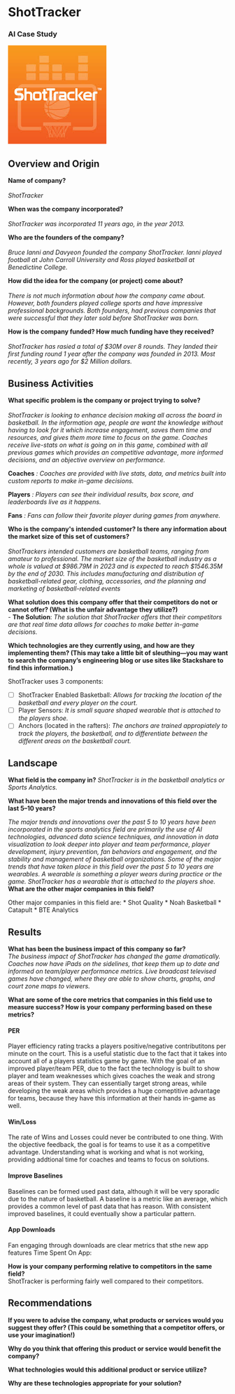 # ShotTracker
### AI Case Study

![ShotTracker company logo](shotTracker.jpeg)

## Overview and Origin

**Name of company?** <br><br>
    *ShotTracker*

**When was the company incorporated?** <br><br>
    *ShotTracker was incorporated 11 years ago, in the year 2013.*

**Who are the founders of the company?**<br><br>
    *Bruce Ianni and Davyeon founded the company ShotTracker. Ianni played football at John Carroll University and Ross played basketball at Benedictine College.*

**How did the idea for the company (or project) come about?**<br><br>
    *There is not much information about how the company came about. However, both founders played college sports and have impressive professional backgrounds. Both founders, had previous companies that were successful that they later sold before ShotTracker was born.* 

**How is the company funded? How much funding have they received?**<br><br>
    *ShotTracker has rasied a total of $30M over 8 rounds. They landed their first funding round 1 year after the company was founded in 2013. Most recently, 3 years ago for $2 Million dollars.*

## Business Activities

**What specific problem is the company or project trying to solve?**<br><br>
    *ShotTracker is looking to enhance decision making all across the board in basketball. In the information age, people are want the knowledge without having to look for it which increase engagement, saves them time and resources, and gives them more time to focus on the game. Coaches receive live-stats on what is going on in this game, combined with all previous games which provides an competitive advantage, more informed decisions, and an objective overview on performance.*

**Coaches** *: Coaches are provided with live stats, data, and metrics built into custom reports to make in-game decisions.*    

**Players** *: Players can see their individual results, box score, and leaderboards live as it happens.*     

**Fans** *: Fans can follow their favorite player during games from anywhere.*         

**Who is the company's intended customer? Is there any information about the market size of this set of customers?**<br><br>
    *ShotTrackers intended customers are basketball teams, ranging from amateur to professional. The market size of the basketball industry as a whole is valued at $986.79M in 2023 and is expected to reach $1546.35M by the end of 2030.*
    *This includes manufacturing and distribution of basketball-related gear, clothing, accessories, and the planning and marketing of basketball-related events*

**What solution does this company offer that their competitors do not or cannot offer? (What is the unfair advantage they utilize?)**<br>
    - **The Solution**: *The solution that ShotTracker offers that their competitors are that real time data allows for coaches to make better in-game decisions.*

**Which technologies are they currently using, and how are they implementing them? (This may take a little bit of sleuthing&mdash;you may want to search the company’s engineering blog or use sites like Stackshare to find this information.)**

ShotTracker uses 3 components:

- [ ] ShotTracker Enabled Basketball: *Allows for tracking the location of the basketball and every player on the court.*
- [ ] Player Sensors: *It is small square shaped wearable that is attached to the players shoe.*
- [ ] Anchors (located in the rafters): *The anchors are trained appropiately to track the players, the basketball, and to differentiate between the different areas on the basketball court.*

## Landscape

**What field is the company in?**
    *ShotTracker is in the basketball analytics or Sports Analytics.* 

**What have been the major trends and innovations of this field over the last 5&ndash;10 years?**

*The major trends and innovations over the past 5 to 10 years have been incorporated in the sports analytics field are primarily the use of AI technologies, advanced data science techniques, and innovation in data visualization to look deeper into player and team performance, player development, injury prevention, fan behaviors and engagement, and the stability and management of basketball organizations.*
*Some of the major trends that have taken place in this field over the past 5 to 10 years are wearables. A wearable is something a player wears during practice or the game. ShotTracker has a wearable that is attached to the players shoe.*
**What are the other major companies in this field?**

Other major companies in this field are:
    * Shot Quality
    * Noah Basketball
    * Catapult
    * BTE Analytics
## Results

**What has been the business impact of this company so far?**    
*The business impact of ShotTracker has changed the game dramatically. Coaches now have iPads on the sidelines, that keep them up to date and informed on team/player performance metrics. Live broadcast televised games have changed, where they are able to show charts, graphs, and court zone maps to viewers.*

**What are some of the core metrics that companies in this field use to measure success? How is your company performing based on these metrics?**
#### PER
Player efficiency rating tracks a players positive/negative contributitons per minute on the court. This is a useful statistic due to the fact that it takes into account all of a players statistics game by game. With the goal of an improved player/team PER, due to the fact the technology is built to show player and team weaknesses which gives coaches the weak and strong areas of their system. They can essentially target strong areas, while developing the weak areas which provides a huge comeptitive advantage for teams, because they have this information at their hands in-game as well.    

#### Win/Loss    
The rate of Wins and Losses could never be contributed to one thing. With the objective feedback, the goal is for teams to use it as a competitive advantage. Understanding what is working and what is not working, providing addtional time for coaches and teams to focus on solutions.    

#### Improve Baselines    
Baselines can be formed used past data, although it will be very sporadic due to the nature of basketball. A baseline is a metric like an average, which provides a common level of past data that has reason. With consistent improved baselines, it could eventually show a particular pattern.     

#### App Downloads    
Fan engaging through downloads are clear metrics that sthe new app features 
Time Spent On App:


**How is your company performing relative to competitors in the same field?**    
ShotTracker is performing fairly well compared to their competitors. 
## Recommendations

**If you were to advise the company, what products or services would you suggest they offer? (This could be something that a competitor offers, or use your imagination!)**

**Why do you think that offering this product or service would benefit the company?**

**What technologies would this additional product or service utilize?**

**Why are these technologies appropriate for your solution?**